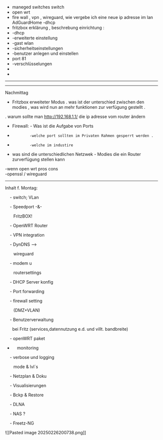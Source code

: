 

- maneged switches  switch 
- open wrt 
- fire wall , vpn , wireguard, 
     wie vergebe ich eine neue ip adresse  im lan 
     AdGuardHome
        -dhcp  
- fritzbox  erklärung , beschrebung einrichtung :
-   -dhcp
-   -erweiterte einstellung
-    -gast wlan
-   -sicherheitseinstellungen 
-   -benutzer anlegen und einstellen 
-  port 81  
-    -verschlüsselungen 
- 
-
--- 




---

Nachmittag

- Fritzbox erweiteter Modus .  was ist der unterschied zwischen den modies , was wird nun an mehr funktionen zur verfügung gestellt . 

. warum sollte man http://192.168.1.1/ die ip adresse vom router ändern 

- Firewall: 
        - Was ist die Aufgabe von Ports 
-             -welche port sollten im Privaten Rahmen gesperrt werden . 
-             -welche im industire 



- was sind die unterschiedlichen Netzwek - Modies die ein Router zurverfügung stellen kann 
 
 



-wenn open wrt pros cons  
-openssl / wireguard 





--- 


​Inhalt f. Montag:

    - switch; VLan

    - Speedport -&-

       FritzBOX!  

    - OpenWRT Router

    - VPN integration

    - DynDNS -->             

       wireguard

    - modem u 

       routersettings

    - DHCP Server konfig

    - Port forwarding

    - firewall setting 

       (DMZ+VLAN)

    - Benutzerverwaltung 

      bei Fritz (services,datennutzung e.d. und villt. bandbreite)

    - openWRT paket 

-     monitoring

    - verbose und logging 

       mode & lvl´s

    - Netzplan & Doku

    - Visualisierungen

    - Bckp & Restore

    - DLNA

    - NAS ?

    - Freetz-NG





![[Pasted image 20250226200738.png]]